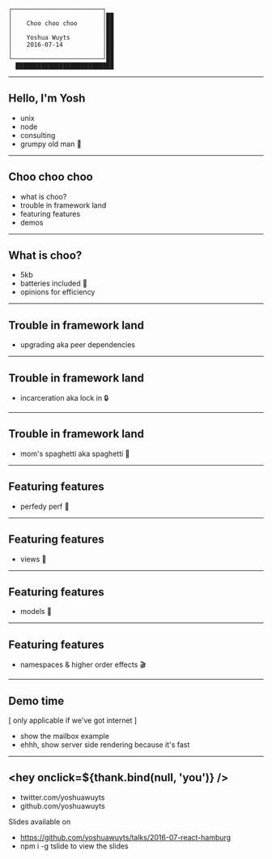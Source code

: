 ```
┌─────────────────────────┐
│                         │██
│    Choo choo choo       │██
│                         │██
│    Yoshua Wuyts         │██
│    2016-07-14           │██
│                         │██
└─────────────────────────┘██
  ███████████████████████████
```

---
## Hello, I'm Yosh
- unix
- node
- consulting
- grumpy old man 👴

---
## Choo choo choo
- what is choo?
- trouble in framework land
- featuring features
- demos

---
## What is choo?
- 5kb
- batteries included 🔋
- opinions for efficiency

---
## Trouble in framework land
- upgrading aka peer dependencies

---
## Trouble in framework land
- incarceration aka lock in 🔒

---
## Trouble in framework land
- mom's spaghetti aka spaghetti 🍝

---
## Featuring features
- perfedy perf 🎉

---
## Featuring features
- views 👀

---
## Featuring features
- models 💁

---
## Featuring features
- namespaces & higher order effects 🎬

---
## Demo time
[ only applicable if we've got internet ]
- show the mailbox example
- ehhh, show server side rendering because it's fast

---
## <hey onclick=${thank.bind(null, 'you')} />
- twitter.com/yoshuawuyts
- github.com/yoshuawuyts

Slides available on
- https://github.com/yoshuawuyts/talks/2016-07-react-hamburg
- npm i -g tslide to view the slides
